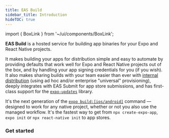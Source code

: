 ```yaml
---
title: EAS Build
sidebar_title: Introduction
hideTOC: true
---
```


import { BoxLink } from '~/ui/components/BoxLink';

**EAS Build** is a hosted service for building app binaries for your Expo and React Native projects.

It makes building your apps for distribution simple and easy to automate by providing defaults that work well for Expo and React Native projects out of the box, and by handling your app signing credentials for you (if you wish). It also makes sharing builds with your team easier than ever with [internal distribution](internal-distribution.md) (using ad hoc and/or enterprise "universal" provisioning), deeply integrates with EAS Submit for app store submissions, and has first-class support for the [`expo-updates`](updates.md) library.

It's the next generation of the [`expo build:[ios/android]`](/distribution/building-standalone-apps.md) command &mdash; designed to work for any native project, whether or not you also use the managed workflow. It's the fastest way to get from `npx create-expo-app`, `expo init` or `npx react-native init` to app stores. <!-- TODO: link to eas build / expo build comparison page -->

### Get started

<BoxLink title="Creating your first build" description="It should only take a few minutes in total to get up and running for iOS and/or Android." href="/build/setup" />

<BoxLink title="Share your apps with internal testers" description="EAS Build can help share preview builds of your app with a single URL." href="/build/internal-distribution" />

<BoxLink title="Automate submissions" description="Learn how you can have the service take your successful builds and handle uploading them to app stores for you automatically." href="/build/automating-submissions" />

<BoxLink title="App version management" description="Automate away versions bumps so you never have to think about it again." href="/build-reference/app-versions" />

<BoxLink title="Learning about the limitations" description="EAS Build is a new and rapidly evolving, so we recommend getting familiar with the current limitations." href="/build-reference/limitations" />

